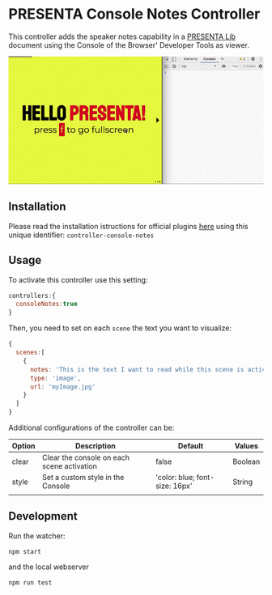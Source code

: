 # PRESENTA Console Notes Controller

This controller adds the speaker notes capability in a [PRESENTA Lib](https://github.com/presenta-software/presenta-lib) document using the Console of the Browser' Developer Tools as viewer.

![](console-notes.gif)

## Installation

Please read the installation istructions for official plugins [here](https://lib.presenta.cc/extend/#install-an-official-plugin) using this unique identifier: `controller-console-notes`

## Usage

To activate this controller use this setting:

```js
controllers:{
  consoleNotes:true
}
```

Then, you need to set on each `scene` the text you want to visualize:

```js
{
  scenes:[
    {
      notes: 'This is the text I want to read while this scene is active',
      type: 'image',
      url: 'myImage.jpg'
    }
  ]
}
```

Additional configurations of the controller can be:

| Option | Description                                | Default                        | Values  |
| ------ | ------------------------------------------ | ------------------------------ | ------- |
| clear  | Clear the console on each scene activation | false                          | Boolean |
| style  | Set a custom style in the Console          | 'color: blue; font-size: 16px' | String  |
|        |                                            |                                |         |



## Development

Run the watcher:

    npm start

and the local webserver

    npm run test

